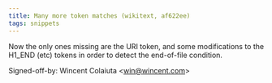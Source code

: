 ```yaml
---
title: Many more token matches (wikitext, af622ee)
tags: snippets
---
```


Now the only ones missing are the URI token, and some modifications to the H1\_END (etc) tokens in order to detect the end-of-file condition.

Signed-off-by: Wincent Colaiuta &lt;win@wincent.com&gt;
